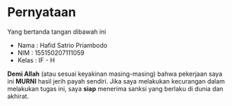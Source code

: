 # Pernyataan

Yang bertanda tangan dibawah ini

* Nama : Hafid Satrio Priambodo
* NIM : 155150207111059
* Kelas : IF - H

**Demi Allah** (atau sesuai keyakinan masing-masing) bahwa pekerjaan saya ini **MURNI** hasil jerih payah sendiri. Jika saya melakukan kecurangan dalam melakukan tugas ini, saya **siap** menerima sanksi yang berlaku di dunia dan akhirat.
